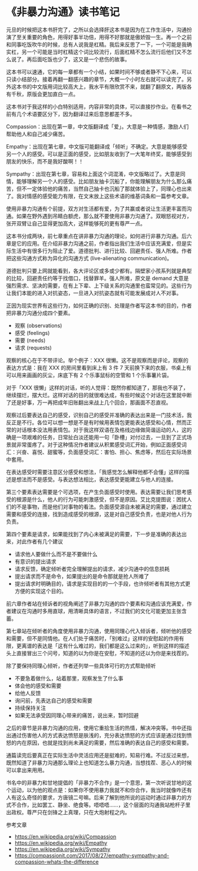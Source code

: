 # 《非暴力沟通》读书笔记

元旦的时候把这本书肝完了，之所以会选择肝这本书是因为在工作生活中，沟通扮演了至关重要的角色，用得好事半功倍，用得不好那就是傲娇毁一生。再一个之前和同事吃饭吹牛的时候，总有人说我是杠精。我后来反思了一下，一个可能是我确实杠，另一个可能是当时杠精这个词比较流行，后面杠精不怎么流行后他们又不怎么说了。再后面吃饭也少了，这又是一个悲伤的故事。

这本书可以速通，它的每一章都有一个小结，如果时间不够或者静不下心来，可以只读小结部分。接着再翻一翻感兴趣的章节，大概一个小时左右就可以读完了。另外这本书的中文版用词比较高大上，我水平有限欣赏不来，就翻了翻原文，两版各有千秋，原版会更加直白一点。

这本书对于我这样的小白特别适用，内容非常的具体，可以直接抄作业。在看书之前有几个术语要区分下，因为翻译过来后意思都差不多。

Compassion：出现在第一章，中文版翻译成「爱」。大意是一种情感，激励人们帮助他人和自己减少痛苦。

Empathy：出现在第七章，中文版可能翻译成「倾听」不确定。大意是能够感受另一个人的感受。可以是正面的感受，比如朋友收到了一大笔年终奖，能够感受到朋友的快乐，而不是我好酸啊！！

Sympathy：出现在第七章，容易和上面这个词混淆，中文版略过了。大意是同情，能够理解另一个人的感受。比如朋友抽卡沉船了，你能理解朋友为什么那么痛苦，但不一定体验他的痛苦，当然自己抽卡也沉船了那就体验上了，同理心也出来了。我对情感的感受能力有限，在文末放上这些术语的维基词条和一篇参考文章。

使用非暴力沟通有个前提，双方对生活都有爱，为了共赢或者说让生活更丰富而沟通。如果在野外遇到吊睛白额虎，那么就不要使用非暴力沟通了。双眼怒视对方，张开双臂让自己显得更加高大，这样能够死的更有尊严一点。

这本书分成两块，前七章重点在讲非暴力沟通的理论，如何进行非暴力沟通。后六章是它的应用。在介绍非暴力沟通之前，作者指出我们生活中应该充满爱，但是实际生活中有很多行为阻止了爱。道德批判、进行比较、回避责任、强人所难。作者把这些沟通方式称为异化的沟通方式 (live-alienating communication)。

道德批判只要上网就能看到，各大评论区或多或少都有。隔壁家小孩系列就是典型的比较，回避责任约等于找借口，找替罪羊。强人所难，原文是 demand 大意是强烈需求、坚决的需要，在有上下辈、上下级关系的沟通里也蛮常见的。这些行为让我们本能的进入对抗姿态，一旦进入对抗姿态就有可能发展成对人不对事。

正因为现实世界有这些行为，如何正确的识别、处理是作者写这本书的目的，作者把非暴力沟通分成四个要素。

 + 观察 (observations)
 + 感受 (feelings)
 + 需要 (needs)
 + 请求 (requests)

观察的核心在于不带评论。举个例子：XXX 很懒。这不是观察而是评论，观察的表达方式是：我在 XXX 的房间里看到床上有 3 件 7 天前换下来的衣服，书桌上有可以用来画画的灰尘，床底下有 2 个乐事鼠标的空管和 1 个乐事薯片袋。

对于「XXX 很懒」这样的对话，听的人觉得：既然你都知道了，那我也不装了，继续摆烂，摆大烂。这样对话的目的就很难达成，有些时候这个对话在这里就中断了还是好事，万一再把成年旧账翻出来战上几个回合，那画面不忍直视。

观察过后要表达自己的感受，识别自己的感受并准确的表达出来是一门技术活，我反正是不行。各位可以想一想是不是有时候用表情包更能表达感受和心情，然而正常的对话根本没法用表情包。对于我这样双语在及格线边缘做简谐运动的人，这的确是一项艰难的任务，日常扯白淡还能用一句「卧槽」对付过去，一旦到了正式场景就非常蛋疼了。对于这种情况作者建议从积累感受词汇开始，例如正面感受词汇：兴奋、喜悦、甜蜜等，负面感受词汇：害怕、担心、焦虑等，然后在实际场景中套用。

在表达感受时需要注意区分感受和想法，「我感觉怎么解释他都不会懂」这样的描述是想法而不是感受。与表达想法相比，表达感受更能建立与他人的连接。

第三个要素表达需要是个可选项，在产生负面感受时使用。表达需要让我们思考感受的根源是什么，他人的行为可能刺激感受，但不是原因。艾比克提图说：困扰人们的不是事物，而是他们对事物的看法。负面感受源自未被满足的需要，通过建立需要和感受的连接，找到造成感受的根源，这是对自己感受负责，也是对他人行为负责。

第四个要素是请求，如果能找到了内心未被满足的需要，下一步是准确的表达出来，对此作者有几个建议

+ 请求他人要做什么而不是不要做什么
+ 有意识的提出请求
+ 请求反馈，确定倾听者完全理解提出的请求，减少沟通中的信息损耗
+ 提出请求而不是命令，如果提出的是命令那就是抢人所难了
+ 提出请求时明确目的，请求是实现目的的一个手段，也许倾听者有其他方式更方便的实现这个目的。

前六章作者站在倾诉者的视角阐述了非暴力沟通的四个要素和沟通应该充满爱，作者建议在沟通时多用直球，用清晰具体的语言，不过我们的文化可能更加主张含蓄。

第七章站在倾听者的角度使用非暴力沟通，使用同理心代入倾诉者，倾听他的感受和需要，但不是同情他。在人们处于痛苦时，「别难过」这样的安慰起的作用有限，更离谱的表达是「这有什么难过的，我们都是这么过来的」，听到这样的描述头上直接冒出三个问号，知道的以为你是在安慰，不知道的还以为你是来找茬的。

除了要保持同理心倾听，作者还列举一些具体可行的方式帮助倾听

+ 不要急着做什么，站着那里，观察发生了什么事
+ 体会他的感受和需要
+ 给他人反馈
+ 询问前，先表达自己的感受和需要
+ 持续保持关注
+ 如果无法承受因同理心带来的痛苦，说出来，暂时回避

之后的章节是非暴力沟通的应用，使用它重拾生活的热情，解决冲突等。书中还指出通过伤害他人的方式表达愤怒是肤浅的，充分表达愤怒的方式应该是通过找到愤怒的内在原因，也就是找到尚未满足的需要，然后准确的表达自己的感受和需要。

通篇读完后要真正在实际生活中灵活应用还是挺难的，知易行难。不过反过来想，既然知道了非暴力沟通那么理论上也知道怎么暴力沟通，当想找茬、恶心人的时候可以拿出来用用。

书名中的非暴力和甘地提倡的「非暴力不合作」是一个意思，第一次听说甘地的这个运动，以为他的观点是：如果你不使用暴力我就不和你合作，我当时就像咋还有人有这么奇怪的要求，方唐镜二号嘛。后来了解到他所说的运动时通过非暴力的方式不合作，比如罢工、静坐、绝食等。唔唔唔……，这个层面的沟通我站枪杆子里出政权。尊严只在剑锋之上真理，只在大炮射程之内。

参考文章

+ https://en.wikipedia.org/wiki/Compassion
+ https://en.wikipedia.org/wiki/Empathy
+ https://en.wikipedia.org/wiki/Sympathy
+ https://compassionit.com/2017/08/27/empathy-sympathy-and-compassion-whats-the-difference
